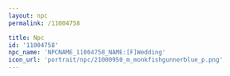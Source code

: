 ```yaml
---
layout: npc
permalink: /11004758

title: Npc
id: '11004758'
npc_name: 'NPCNAME_11004758_NAME:[F]Wedding'
icon_url: 'portrait/npc/21000950_m_monkfishgunnerblue_p.png'
---
```

